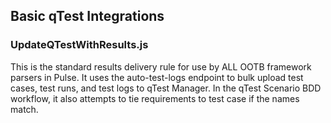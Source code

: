 ## Basic qTest Integrations

### UpdateQTestWithResults.js
This is the standard results delivery rule for use by ALL OOTB framework parsers in Pulse.  It uses the auto-test-logs endpoint to bulk upload test cases, test runs, and test logs to qTest Manager. In the qTest Scenario BDD workflow, it also attempts to tie requirements to test case if the names match.
